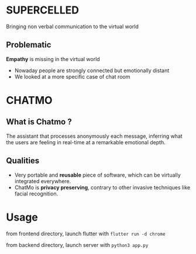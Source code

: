 # SUPERCELLED

Bringing non verbal communication to the virtual world

## Problematic
**Empathy** is missing in the virtual world
- Nowaday people are strongly connected but emotionally distant
- We looked at a more specific case of chat room

# CHATMO

## What is Chatmo ?
The assistant that processes anonymously each message, inferring what the users are feeling in real-time at a remarkable emotional depth. 

## Qualities
- Very portable and **reusable** piece of software, which can be virtually integrated everywhere.
- ChatMo is **privacy preserving**, contrary to other invasive techniques like facial recognition.

# Usage

from frontend directory, launch flutter with 
`flutter run -d chrome`

from backend directory, launch server with
`python3 app.py`
